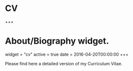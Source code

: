 # CV

+++
# About/Biography widget.
widget = "cv"
active = true
date = 2016-04-20T00:00:00
+++

Please find here a detailed version of my Curriculum Vitae.

